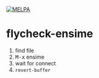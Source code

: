 [![MELPA](https://melpa.org/packages/flycheck-ensime-badge.svg)](https://melpa.org/#/flycheck-ensime)

# flycheck-ensime

1. find file
2. <kbd>M-x</kbd> ensime
3. wait for connect
4. `revert-buffer`
